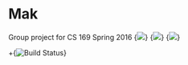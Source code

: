 
# Mak

Group project for CS 169 Spring 2016
 {<img src="https://codeclimate.com/github/lenawu/mak-169/badges/gpa.svg" />}
  {<img src="https://codeclimate.com/github/lenawu/mak-169/badges/coverage.svg" />}
  {<img src="https://codeclimate.com/github/lenawu/mak-169/badges/issue_count.svg" />}
  
  
 +{<img src="https://travis-ci.org/lenawu/mak-169.svg?branch=master" alt="Build Status" />}
  
